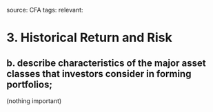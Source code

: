 source: CFA
tags: 
relevant: 

# 3. Historical Return and Risk

## b. describe characteristics of the major asset classes that investors consider in forming portfolios;

(nothing important)
